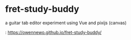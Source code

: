 # fret-study-buddy

a guitar tab editor experiment using Vue and pixijs (canvas)

: https://owennewo.github.io/fret-study-buddy/
